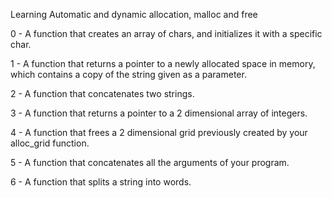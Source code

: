 Learning Automatic and dynamic allocation, malloc and free

0 - A function that creates an array of chars, and initializes it with a specific char.

1 - A function that returns a pointer to a newly allocated space in memory, which contains a copy of the string given as a parameter.

2 - A function that concatenates two strings.

3 - A function that returns a pointer to a 2 dimensional array of integers.

4 - A function that frees a 2 dimensional grid previously created by your alloc_grid function.

5 - A function that concatenates all the arguments of your program.

6 - A function that splits a string into words.
